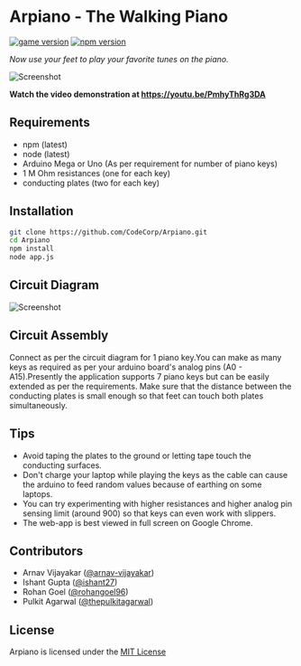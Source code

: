 # Arpiano - The Walking Piano

[![game version](https://img.shields.io/badge/version-1.0-red.svg)](https://img.shields.io/badge/version-0.0-red.svg)
[![npm version](https://badge.fury.io/js/npm.svg)](https://badge.fury.io/js/npm)

_Now use your feet to play your favorite tunes on the piano._


![Screenshot](http://oi67.tinypic.com/345bdx1.jpg "Screenshot during game play")

**Watch the video demonstration at https://youtu.be/PmhyThRg3DA**

## Requirements
- npm (latest)
- node (latest)
- Arduino Mega or Uno (As per requirement for number of piano keys)
- 1 M Ohm resistances (one for each key)
- conducting plates (two for each key)

## Installation

```bash
git clone https://github.com/CodeCorp/Arpiano.git
cd Arpiano
npm install
node app.js
```

## Circuit Diagram
![Screenshot](http://i65.tinypic.com/fp7x2.jpg "Circuit diagram for 1 piano key")

## Circuit Assembly

Connect as per the circuit diagram for 1 piano key.You can make as many keys as required as per your arduino board's analog pins (A0 - A15).Presently the application supports 7 piano keys but can be easily extended as per the requirements. Make sure that the distance between the conducting plates is small enough so that feet can touch both plates simultaneously.

## Tips
- Avoid taping the plates to the ground or letting tape touch the conducting surfaces.
- Don't charge your laptop while playing the keys as the cable can cause the arduino to feed random values because of earthing on some laptops.
- You can try experimenting with higher resistances and higher analog pin sensing limit (around 900) so that keys can even work with slippers.
- The web-app is best viewed in full screen on Google Chrome.


## Contributors
* Arnav Vijayakar ([@arnav-vijayakar](https://github.com/arnav-vijayakar))
* Ishant Gupta ([@ishant27](https://github.com/ishant27))
* Rohan Goel ([@rohangoel96](https://github.com/rohangoel96))
* Pulkit Agarwal ([@thepulkitagarwal](https://github.com/thepulkitagarwal))


## License
Arpiano is licensed under the [MIT License](https://github.com/CodeCorp/Arpiano/blob/master/LICENSE.md)
